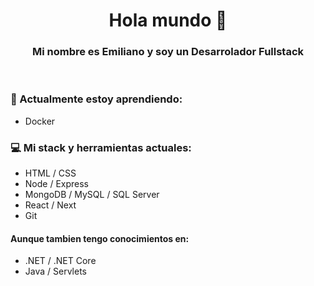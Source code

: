 <h1 align='center'>Hola mundo 👋</h1>

<h3 align='center'> Mi nombre es Emiliano y soy un Desarrolador Fullstack </h3>

<br/>

### 🌱 Actualmente estoy aprendiendo:

- Docker

### 💻 Mi stack y herramientas actuales:

- HTML / CSS
- Node / Express
- MongoDB / MySQL / SQL Server
- React / Next
- Git

#### Aunque tambien tengo conocimientos en:

- .NET / .NET Core
- Java / Servlets
